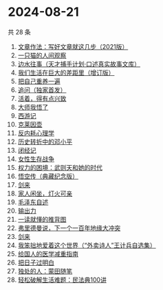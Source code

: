 # 2024-08-21

共 28 条

<!-- BEGIN WEREAD -->
<!-- 最后更新时间 2024-08-21 20:01:28 +0800 -->
1. [文章作法：写好文章就这几步（2021版）](https://weread.qq.com/web/bookDetail/b9a324007289260ab9ad7cb)
1. [一只猫的人间观察](https://weread.qq.com/web/bookDetail/22e32e90813ab8eacg012920)
1. [边水往事（天才捕手计划·口述真实故事文库）](https://weread.qq.com/web/bookDetail/064326a0813ab779ag018bda)
1. [我们生活在巨大的差距里（增订版）](https://weread.qq.com/web/bookDetail/39d32150813ab920eg0190dd)
1. [把自己重养一遍](https://weread.qq.com/web/bookDetail/c7132470813ab91ebg013e73)
1. [追问（独家首发）](https://weread.qq.com/web/bookDetail/e7b322705d0e04e7b85e068)
1. [活着，得有点兴致](https://weread.qq.com/web/bookDetail/00932d207249dd110095168)
1. [大师我悟了](https://weread.qq.com/web/bookDetail/7f832cb0813ab9135g019304)
1. [西游记](https://weread.qq.com/web/bookDetail/64032210721070a5640294f)
1. [克莱因壶](https://weread.qq.com/web/bookDetail/31e32cc071cad2bd31e0252)
1. [反内耗心理学](https://weread.qq.com/web/bookDetail/ced32730813ab8b3cg017549)
1. [历史转折中的邓小平](https://weread.qq.com/web/bookDetail/34c32ff0813ab91cdg019b06)
1. [闭经记](https://weread.qq.com/web/bookDetail/35332510813ab84b3g0188bd)
1. [女性生存战争](https://weread.qq.com/web/bookDetail/a0e32830813ab7f57g017a41)
1. [权力的困境：武则天和她的时代](https://weread.qq.com/web/bookDetail/9a3324a0813ab8c43g011886)
1. [悟空传（典藏纪念版）](https://weread.qq.com/web/bookDetail/e4d322205d19e7e4d8b740c)
1. [剑来](https://weread.qq.com/web/bookDetail/dee32e1071db086fdeef491)
1. [家人闲坐，灯火可亲](https://weread.qq.com/web/bookDetail/10c320a071db56db10cbf8c)
1. [毛泽东自述](https://weread.qq.com/web/bookDetail/4de325a0813ab7379g0121da)
1. [输出力](https://weread.qq.com/web/bookDetail/0aa32050813ab91e5g0118a5)
1. [一读就懂的推背图](https://weread.qq.com/web/bookDetail/dce32650813ab91e9g018064)
1. [弗里德曼说，下一个一百年地缘大冲突](https://weread.qq.com/web/bookDetail/aa132290723bdc3faa16ad8)
1. [剑来](https://weread.qq.com/web/bookDetail/8e5326b07153adcf8e53d42)
1. [我笨拙地爱着这个世界（“外卖诗人”王计兵自选集）](https://weread.qq.com/web/bookDetail/90032d60813ab7c9eg015d43)
1. [给国人的医学减重指南](https://weread.qq.com/web/bookDetail/ed1324f0813ab91d5g013e7f)
1. [把日子过明白](https://weread.qq.com/web/bookDetail/a2732a40813ab7bb3g0112e7)
1. [独处的人：蒙田随笔](https://weread.qq.com/web/bookDetail/70b32a20813ab911bg014812)
1. [轻松破解生活难题：民法典100讲](https://weread.qq.com/web/bookDetail/59732da0813ab9052g016b28)
<!-- END WEREAD -->